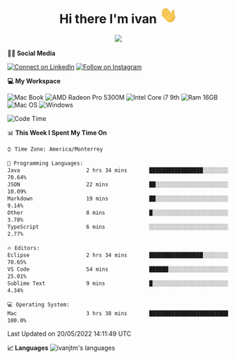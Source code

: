<h1 align="center">Hi there I'm ivan <img src="https://raw.githubusercontent.com/ABSphreak/ABSphreak/master/gifs/Hi.gif" width="40px" /></h1>
<div align="center">
<img src="http://github-readme-streak-stats.herokuapp.com?user=ivanjtm&hide_border=true&background=00000000&border=FFFFFF00&sideNums=A8A8A8&sideLabels=A8A8A8&currStreakNum=FFC93C&dates=A8A8A8)](https://git.io/streak-stats"/>
</div>

**👦🏻 Social Media**

[![Connect on LinkedIn](https://img.shields.io/badge/LinkedIn-%230077B5.svg?&style=flat-square&logo=linkedin&logoColor=white)](https://www.linkedin.com/in/ivanjtm)
[![Follow on Instagram](https://img.shields.io/badge/Instagram-E4405F?style=flat-square&logo=instagram&logoColor=white)](https://www.instagram.com/ivanjtm)

**💻 My Workspace**

![Mac Book](https://img.shields.io/badge/Apple-MacBook_Pro_2019-999999?style=flat-square&logo=apple&logoColor=white)
![AMD Radeon Pro 5300M](https://img.shields.io/badge/AMD-Radeon_Pro_5300M-ED1C24?style=flat-square&logo=amd&logoColor=white)
![Intel Core i7 9th](https://img.shields.io/badge/Intel-Core_i7_9th-0071C5?style=flat-square&logo=intel&logoColor=white)
![Ram 16GB](https://img.shields.io/badge/RAM-16GB-230071C5?style=flat-square&logoColor=white)
![Mac OS](https://img.shields.io/badge/Mac%20OS-000000?style=flat-square&logo=apple&logoColor=white)
![Windows](https://img.shields.io/badge/Windows-0078D6?style=flat-square&logo=windows&logoColor=white)


<!--START_SECTION:waka-->
![Code Time](http://img.shields.io/badge/Code%20Time-683%20hrs%2019%20mins-blue)

📊 **This Week I Spent My Time On** 

```text
⌚︎ Time Zone: America/Monterrey

💬 Programming Languages: 
Java                     2 hrs 34 mins       █████████████████░░░░░░░░   70.64% 
JSON                     22 mins             ██░░░░░░░░░░░░░░░░░░░░░░░   10.09% 
Markdown                 19 mins             ██░░░░░░░░░░░░░░░░░░░░░░░   9.14% 
Other                    8 mins              █░░░░░░░░░░░░░░░░░░░░░░░░   3.78% 
TypeScript               6 mins              ░░░░░░░░░░░░░░░░░░░░░░░░░   2.77%

🔥 Editors: 
Eclipse                  2 hrs 34 mins       █████████████████░░░░░░░░   70.65% 
VS Code                  54 mins             ██████░░░░░░░░░░░░░░░░░░░   25.01% 
Sublime Text             9 mins              █░░░░░░░░░░░░░░░░░░░░░░░░   4.34%

💻 Operating System: 
Mac                      3 hrs 38 mins       █████████████████████████   100.0%

```


 Last Updated on 20/05/2022 14:11:49 UTC
<!--END_SECTION:waka-->
**📈 Languages**
 ![ivanjtm's languages](https://wakatime.com/share/@ivanjtm/a32f83c6-d0c9-49a4-a5ae-d0440b950377.svg)

